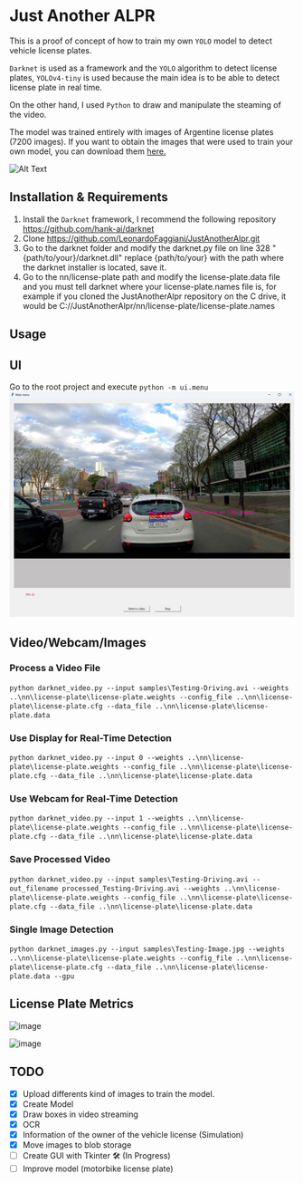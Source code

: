 # Just Another ALPR

This is a proof of concept of how to train my own `YOLO` model to detect vehicle license plates.

`Darknet` is used as a framework and the `YOLO` algorithm to detect license plates, `YOLOv4-tiny` is used because the main idea is to be able to detect license plate in real time.

On the other hand, I used `Python` to draw and manipulate the steaming of the video.

The model was trained entirely with images of Argentine license plates (7200 images). If you want to obtain the images that were used to train your own model, you can download them [here.](https://leofstorage.blob.core.windows.net/my-personal-storage/argentinian-license-plates.rar)

![Alt Text](./darknet/samples/LicensePlate.gif)

Installation & Requirements
------------

1) Install the `Darknet` framework, I recommend the following repository
https://github.com/hank-ai/darknet
2) Clone https://github.com/LeonardoFaggiani/JustAnotherAlpr.git
3) Go to the darknet folder and modify the darknet.py file on line 328 "{path/to/your}/darknet.dll" replace {path/to/your} with the path where the darknet installer is located, save it.
4) Go to the nn/license-plate path and modify the license-plate.data file and you must tell darknet where your license-plate.names file is, for example if you cloned the JustAnotherAlpr repository on the C drive, it would be C://JustAnotherAlpr/nn/license-plate/license-plate.names

Usage
-----
## UI
Go to the root project and execute `python -m ui.menu`
![Alt Text](./darknet/samples/UI-Sample.jpg)

## Video/Webcam/Images

### Process a Video File
    python darknet_video.py --input samples\Testing-Driving.avi --weights ..\nn\license-plate\license-plate.weights --config_file ..\nn\license-plate\license-plate.cfg --data_file ..\nn\license-plate\license-plate.data

### Use Display for Real-Time Detection
    python darknet_video.py --input 0 --weights ..\nn\license-plate\license-plate.weights --config_file ..\nn\license-plate\license-plate.cfg --data_file ..\nn\license-plate\license-plate.data

### Use Webcam for Real-Time Detection
    python darknet_video.py --input 1 --weights ..\nn\license-plate\license-plate.weights --config_file ..\nn\license-plate\license-plate.cfg --data_file ..\nn\license-plate\license-plate.data

### Save Processed Video
    python darknet_video.py --input samples\Testing-Driving.avi --out_filename processed_Testing-Driving.avi --weights ..\nn\license-plate\license-plate.weights --config_file ..\nn\license-plate\license-plate.cfg --data_file ..\nn\license-plate\license-plate.data

### Single Image Detection
    python darknet_images.py --input samples\Testing-Image.jpg --weights ..\nn\license-plate\license-plate.weights --config_file ..\nn\license-plate\license-plate.cfg --data_file ..\nn\license-plate\license-plate.data --gpu

License Plate Metrics
-----
![image](https://github.com/user-attachments/assets/f25cf85f-5068-4334-8e01-01c2f443832c)

![image](https://github.com/user-attachments/assets/10ce5c59-1d5c-4b39-89e9-5d13f6af41c6)


## TODO

* [x] Upload differents kind of images to train the model.
* [x] Create Model
* [x] Draw boxes in video streaming
* [x] OCR
* [x] Information of the owner of the vehicle license (Simulation)
* [x] Move images to blob storage
* [ ] Create GUI with Tkinter 🛠️ (In Progress)
* [ ] Improve model (motorbike license plate) 
